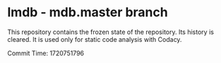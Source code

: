 # lmdb - mdb.master branch

This repository contains the frozen state of the repository.
Its history is cleared. It is used only for static code
analysis with Codacy.

Commit Time: 1720751796